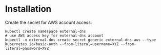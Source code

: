# Installation
Create the secret for AWS account access:


    kubectl create namespace external-dns
    # use AWS access key for external-dns account
    kubectl -n external-dns create secret generic external-dns-aws --type kubernetes.io/basic-auth --from-literal=username=XYZ --from-literal=password=XYZ
